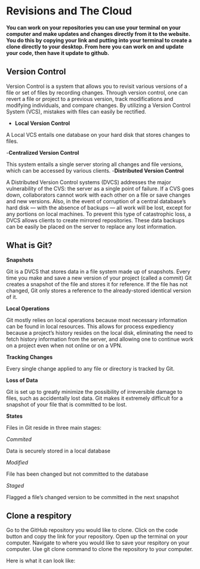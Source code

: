 # Revisions and The Cloud

**You can work on your repositories you can use your terminal on your computer and make updates and changes directly from it to the website. You do this by copying your link and putting into your terminal to create a clone directly to your desktop. From here you can work on and update your code, then have it update to github.**

## Version Control

Version Control is a system that allows you to revisit various versions of a file or set of files by recording changes. Through version control, one can revert a file or project to a previous version, track modifications and modifying individuals, and compare changes. By utilizing a Version Control System (VCS), mistakes with files can easily be rectified.

- **Local Version Control**

A Local VCS entails one database on your hard disk that stores changes to files.

-**Centralized Version Control**

This system entails a single server storing all changes and file versions, which can be accessed by various clients.
-**Distributed Version Control**

A Distributed Version Control systems (DVCS) addresses the major vulnerability of the CVS: the server as a single point of failure. If a CVS goes down, collaborators cannot work with each other on a file or save changes and new versions. Also, in the event of corruption of a central database’s hard disk — with the absence of backups — all work will be lost, except for any portions on local machines.
To prevent this type of catastrophic loss, a DVCS allows clients to create mirrored repositories. These data backups can be easily be placed on the server to replace any lost information.

## What is Git?
**Snapshots**

Git is a DVCS that stores data in a file system made up of snapshots. Every time you make and save a new version of your project (called a commit) Git creates a snapshot of the file and stores it for reference. If the file has not changed, Git only stores a reference to the already-stored identical version of it.

**Local Operations**

Git mostly relies on local operations because most necessary information can be found in local resources. This allows for process expediency because a project’s history resides on the local disk, eliminating the need to fetch history information from the server, and allowing one to continue work on a project even when not online or on a VPN.

**Tracking Changes**

Every single change applied to any file or directory is tracked by Git.

**Loss of Data**

Git is set up to greatly minimize the possibility of irreversible damage to files, such as accidentally lost data. Git makes it extremely difficult for a snapshot of your file that is committed to be lost.

**States**

Files in Git reside in three main stages:

*Commited*

Data is securely stored in a local database

*Modified*

File has been changed but not committed to the database

*Staged*

Flagged a file’s changed version to be committed in the next snapshot

## Clone a respitory

Go to the GitHub repository  you would like to clone. Click on the code button and copy the link for your repository. Open up the terminal on your computer. Navigate to where you would like to save your respitory on your computer. Use git clone command to clone the repository to your computer.

Here is what it can look like:


